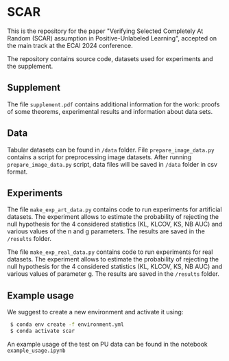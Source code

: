 # SCAR #

This is the repository for the paper "Verifying Selected Completely At Random (SCAR) assumption in Positive-Unlabeled Learning", accepted on the main track at the ECAI 2024 conference.

The repository contains source code,  datasets used for experiments and the supplement.

## Supplement ##

The file ``supplement.pdf`` contains additional information for the work: proofs of some theorems, experimental results and information about data sets.

## Data ##

Tabular datasets can be found in ``/data`` folder. File ``prepare_image_data.py`` contains a script for preprocessing image datasets. After running ``prepare_image_data.py`` script, data files will be saved in  ``/data`` folder in csv format.

## Experiments ##

The file ``make_exp_art_data.py`` contains code to run experiments for artificial datasets. The experiment allows to estimate the probability of rejecting the null hypothesis for the 4 considered statistics (KL, KLCOV, KS, NB AUC) and various values of the n and g parameters. The results are saved in the ``/results`` folder.

The file ``make_exp_real_data.py`` contains code to run experiments for real datasets. The experiment allows to estimate the probability of rejecting the null hypothesis for the 4 considered statistics (KL, KLCOV, KS, NB AUC) and various values of parameter g. The results are saved in the ``/results`` folder.

## Example usage ##

We suggest to create a new environment and activate it using:

```bash
 $ conda env create -f environment.yml
 $ conda activate scar
  ```

An example usage of the test on PU data can be found in the notebook ``example_usage.ipynb``




